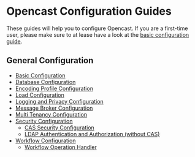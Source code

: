 Opencast Configuration Guides
=============================

These guides will help you to configure Opencast. If you are a first-time user, please make sure to at lease have a look
at the [basic configuration guide](basic.md).


General Configuration
---------------------

 - [Basic Configuration](basic.md)
 - [Database Configuration](database.md)
 - [Encoding Profile Configuration](encoding.md)
 - [Load Configuration](load.md)
 - [Logging and Privacy Configuration](logging.and.privacy.md)
 - [Message Broker Configuration](message-broker.md)
 - [Multi Tenancy Configuration](multi.tenancy.md)
 - [Security Configuration](security.md)
    - [CAS Security Configuration](security.cas.md)
    - [LDAP Authentication and Authorization (without CAS)](security.ldap.md)
 - [Workflow Configuration](workflow.md)
    - [Workflow Operation Handler](../workflowoperationhandlers/index.md)
